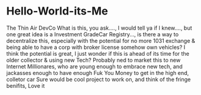 # Hello-World-its-Me
The Thin Air DevCo
What is this, you ask...., I would tell ya if I knew...., but one great idea is a Investment GradeCar Registry..., is there a way to decentralize this, especially with the potential for no more 1031 exchange & being able to have a corp with broker license somehow own vehicles?
I think the potential is great, I just wonder if this is ahead of its time for the older collector & using new Tech?
Probably ned to market this to new Internet Millionares, who are young enough to embrace new tech, and jackasses enough to have enough Fuk You Money to get in the high end, colletor car
Sure would be cool project to work on, and think of the fringe benifits, Love it  
